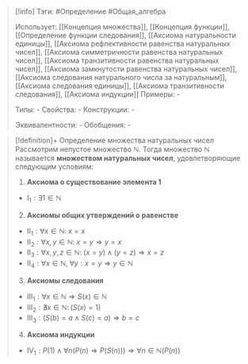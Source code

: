 > [!info]
> Тэги: #Определение #Общая_алгебра 
> 
> Использует: [[Концепция множества]], [[Концепция функции]], [[Определение функции следования]], [[Аксиомa натуральности единицы]], [[Аксиомa рефлективности равенства натуральных чисел]], [[Аксиомa симметричности равенства натуральных чисел]], [[Аксиомa транзитивности равенства натуральных чисел]], [[Аксиомa замкнутости равенства натуральных чисел]], [[Аксиомa следования натурального числа за натуральным]], [[Аксиомa следования единицы]], [[Аксиомa транзитивности следования]], [[Аксиомa индукции]]
> Примеры: *-*
> 
> Типы: *-*
> Свойства: *-*
> Конструкции: *-*
> 
> Эквивалентности: *-*
> Обобщения: *-*

> [!definition]+ Определение множества натуральных чисел
> Рассмотрим непустое множество $\mathbb N$. Тогда множество $\mathbb N$ называется **множеством натуральных чисел**, удовлетворяющие следующим условиям:
> 1. **Аксиома о существование элемента 1**
> 	* $\text{I}_{1}: \exists 1 \in \mathbb{N}$
> 2. **Аксиомы общих утверждений о равенстве**
> 	* $\text{II}_{1}: \forall x \in \mathbb{N}: \; x = x$
> 	* $\text{II}_{2}: \forall x, y \in \mathbb{N}: \; x = y \Rightarrow y = x$
> 	* $\text{II}_{3}: \forall x, y, z \in \mathbb{N}: \; (x = y) \land (y = z) \Rightarrow x = z$
> 	* $\text{II}_{4}: \forall x \in \mathbb{N}, \; \forall y: x = y \Rightarrow y \in \mathbb{N}$
> 3. **Аксиомы следования**
> 	* $\text{III}_{1}: \forall x\in\mathbb{N}\Rightarrow S(x)\in\mathbb{N}$
> 	* $\text{III}_{2}: \nexists x\in\mathbb{N}\colon\big(S(x)=1\big)$
> 	* $\text{III}_{3}: \big(S(b)=a\wedge S(c)=a\big)\Rightarrow b=c$
> 4. **Аксиома индукции**
> 	* $\text{IV}_{1}: P(1)\wedge\forall n\Big(P(n)\Rightarrow P\big(S(n)\big)\Big)\Rightarrow\forall n\in\mathbb{N}\big(P(n)\big)$
> 